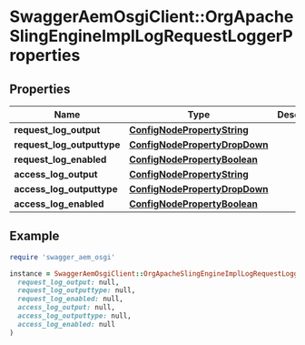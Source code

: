 # SwaggerAemOsgiClient::OrgApacheSlingEngineImplLogRequestLoggerProperties

## Properties

| Name | Type | Description | Notes |
| ---- | ---- | ----------- | ----- |
| **request_log_output** | [**ConfigNodePropertyString**](ConfigNodePropertyString.md) |  | [optional] |
| **request_log_outputtype** | [**ConfigNodePropertyDropDown**](ConfigNodePropertyDropDown.md) |  | [optional] |
| **request_log_enabled** | [**ConfigNodePropertyBoolean**](ConfigNodePropertyBoolean.md) |  | [optional] |
| **access_log_output** | [**ConfigNodePropertyString**](ConfigNodePropertyString.md) |  | [optional] |
| **access_log_outputtype** | [**ConfigNodePropertyDropDown**](ConfigNodePropertyDropDown.md) |  | [optional] |
| **access_log_enabled** | [**ConfigNodePropertyBoolean**](ConfigNodePropertyBoolean.md) |  | [optional] |

## Example

```ruby
require 'swagger_aem_osgi'

instance = SwaggerAemOsgiClient::OrgApacheSlingEngineImplLogRequestLoggerProperties.new(
  request_log_output: null,
  request_log_outputtype: null,
  request_log_enabled: null,
  access_log_output: null,
  access_log_outputtype: null,
  access_log_enabled: null
)
```

